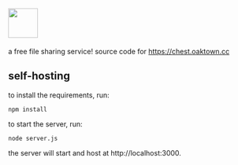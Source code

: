 # <img src="https://chest.oaktown.cc/oakchest.png" height="60" />
a free file sharing service! source code for https://chest.oaktown.cc
## self-hosting
to install the requirements, run:
```shell
npm install
```
to start the server, run:
```shell
node server.js
```
the server will start and host at http://localhost:3000.